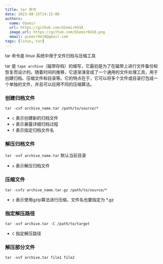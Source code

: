 ```yaml
---
title: tar 命令
date: 2023-08-15T14:15:00
authors:
  name: GSemir
  url: https://github.com/GSemir0418
  image_url: https://github.com/GSemir0418.png
  email: gsemir0418@gmail.com
tags: [linux, tar]
---
```

tar 命令是 linux 系统中用于文件归档与压缩工具

tar 是 `tape archive`（磁带存档）的缩写，它最初是为了在磁带上进行文件备份和恢复而设计的。随着时间的推移，它逐渐演变成了一个通用的文件处理工具，用于创建归档、压缩文件和目录等。它的特点在于，它可以将多个文件或目录打包成一个单独的文件，并且可以应用不同的压缩算法。

### 创建归档文件

`tar -cvf archive_name.tar /path/to/source/*`

- `c` 表示创建新的归档文件
- `v` 表示暴露详细归档过程
- `f` 表示指定归档文件名

### 解压归档文件

`tar -xvf archive_name.tar` 默认当前目录

- `x` 表示解压归档文件

### 压缩文件

`tar -cvfz archive_name.tar.gz /path/to/source/*`

- `z` 表示使用gzip算法进行压缩，文件名也要指定为 *.gz

### 指定解压路径 

`tar -xvf archive.tar -C /path/to/target`

- `C` 指定解压路径

### 解压部分文件

`tar -xvf archive.tar file1 file2`